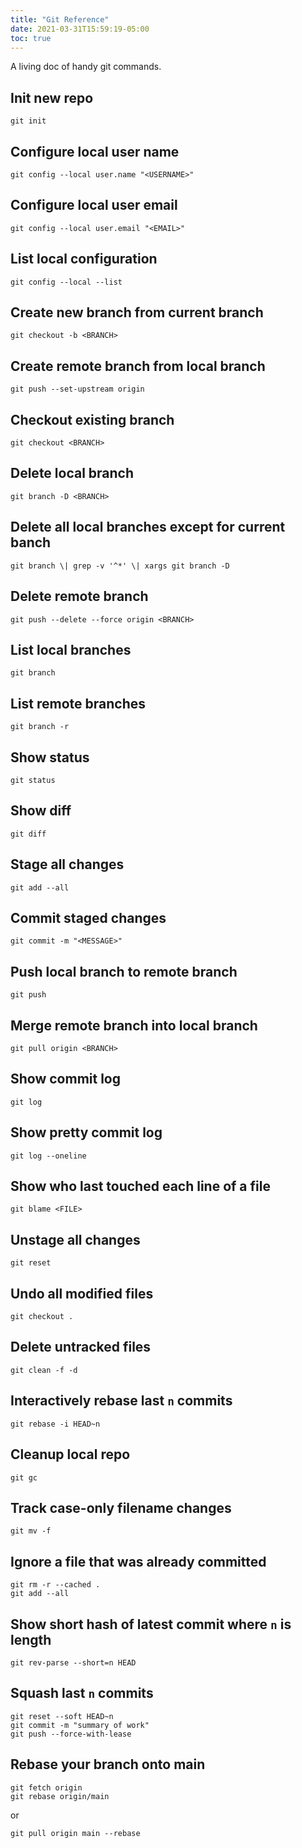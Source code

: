 ```yaml
---
title: "Git Reference"
date: 2021-03-31T15:59:19-05:00
toc: true
---
```


A living doc of handy git commands.

<!--more-->

## Init new repo

```
git init
```

## Configure local user name

```
git config --local user.name "<USERNAME>"
```

## Configure local user email

```
git config --local user.email "<EMAIL>"
```

## List local configuration

```
git config --local --list
```

## Create new branch from current branch

```
git checkout -b <BRANCH>
```

## Create remote branch from local branch

```
git push --set-upstream origin
```

## Checkout existing branch

```
git checkout <BRANCH>
```

## Delete local branch

```
git branch -D <BRANCH>
```

## Delete all local branches except for current banch

```
git branch \| grep -v '^*' \| xargs git branch -D
```

## Delete remote branch

```
git push --delete --force origin <BRANCH>
```

## List local branches

```
git branch
```

## List remote branches

```
git branch -r
```

## Show status

```
git status
```

## Show diff

```
git diff
```

## Stage all changes

```
git add --all
```

## Commit staged changes

```
git commit -m "<MESSAGE>"
```

## Push local branch to remote branch

```
git push
```

## Merge remote branch into local branch

```
git pull origin <BRANCH>
```

## Show commit log

```
git log
```

## Show pretty commit log

```
git log --oneline
```

## Show who last touched each line of a file

```
git blame <FILE>
```

## Unstage all changes

```
git reset
```

## Undo all modified files

```
git checkout .
```

## Delete untracked files

```
git clean -f -d
```

## Interactively rebase last `n` commits

```
git rebase -i HEAD~n
```

## Cleanup local repo

```
git gc
```

## Track case-only filename changes

```
git mv -f
```

## Ignore a file that was already committed

```
git rm -r --cached .
git add --all
```

## Show short hash of latest commit where `n` is length

```
git rev-parse --short=n HEAD
```

## Squash last `n` commits

```
git reset --soft HEAD~n
git commit -m "summary of work"
git push --force-with-lease
```

## Rebase your branch onto main

```
git fetch origin
git rebase origin/main
```

or

```
git pull origin main --rebase
```
